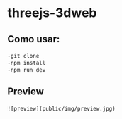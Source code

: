 # threejs-3dweb

## Como usar:
    -git clone
    -npm install
    -npm run dev

## Preview
    ![preview](public/img/preview.jpg)
